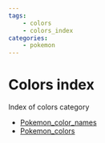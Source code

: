 ```yaml
---
tags:
    - colors
    - colors_index
categories:
    - pokemon
---
```


# Colors index

Index of colors category

- [Pokemon_color_names](pokemon_color_names.md)
- [Pokemon_colors](pokemon_colors.md)
